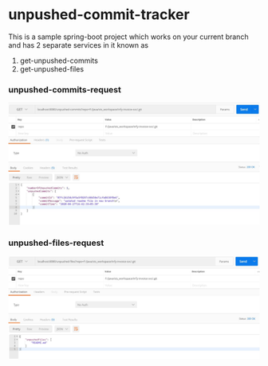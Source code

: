 # unpushed-commit-tracker

This is a sample spring-boot project which works on your current branch and has 2 separate services in it known as
<ol> 
  <li>get-unpushed-commits</li>
  <li>get-unpushed-files</li>
</ol>

### unpushed-commits-request
![](images/getUnpushedCommits.jpg)

### unpushed-files-request
![](images/getUnpushedFiles.jpg)
